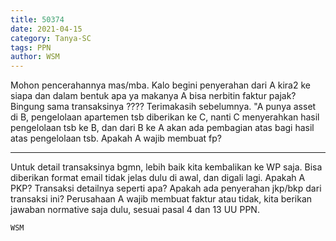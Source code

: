 ```yaml
---
title: 50374
date: 2021-04-15
category: Tanya-SC
tags: PPN
author: WSM
---
```


Mohon pencerahannya mas/mba. Kalo begini penyerahan dari A kira2 ke siapa dan dalam bentuk apa ya makanya A bisa nerbitin faktur pajak? Bingung sama transaksinya ???? Terimakasih sebelumnya. "A punya asset di B, pengelolaan apartemen tsb diberikan ke C, nanti C menyerahkan hasil pengelolaan tsb ke B, dan dari B ke A akan ada pembagian atas bagi hasil atas pengelolaan tsb. Apakah A wajib membuat fp?

---

Untuk detail transaksinya bgmn, lebih baik kita kembalikan ke WP saja. Bisa diberikan format email tidak jelas dulu di awal, dan digali lagi. Apakah A PKP? Transaksi detailnya seperti apa? Apakah ada penyerahan jkp/bkp dari transaksi ini? Perusahaan A wajib membuat faktur atau tidak, kita berikan jawaban normative saja dulu, sesuai pasal 4 dan 13 UU PPN.

`WSM`
